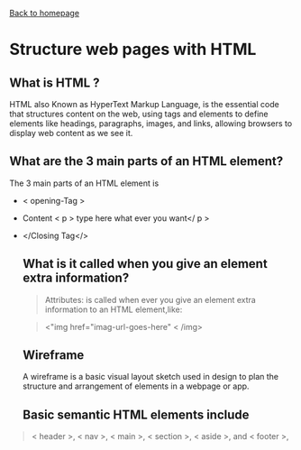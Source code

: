[Back to homepage](https://mhassan206.github.io/reading-notes/)

# Structure web pages with HTML

## What is HTML ?
HTML also Known as HyperText Markup Language, is the essential code that structures content on the web, using tags and elements to define elements like headings, paragraphs, images, and links, allowing browsers to display web content as we see it.
## What are the 3 main parts of an HTML element?
The 3 main parts of an HTML element is
- < opening-Tag >
- Content < p > type here what ever you want</ p >
- </Closing Tag</>
  ## What is it called when you give an element extra information?
  > Attributes:  is  called when ever you give an element extra information to an HTML element,like:
  
  > <"img href="imag-url-goes-here" < /img>
  ## Wireframe
  A wireframe is a basic visual layout sketch used in design to plan the structure and arrangement of elements in a webpage or app.
  ## Basic semantic HTML elements include
 > < header >, < nav >, < main >, < section >, < aside >, and < footer >, 



